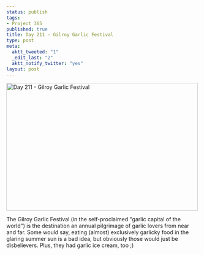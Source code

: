 ```yaml
--- 
status: publish
tags: 
- Project 365
published: true
title: Day 211 - Gilroy Garlic Festival
type: post
meta: 
  aktt_tweeted: "1"
  _edit_last: "2"
  aktt_notify_twitter: "yes"
layout: post
---
```

<a href="http://www.flickr.com/photos/freeed/5992542022/" title="Day 211 - Gilroy Garlic Festival by Fred​, on Flickr"><img src="http://farm7.static.flickr.com/6146/5992542022_45b348d0b0.jpg" width="500" height="333" alt="Day 211 - Gilroy Garlic Festival"/></a>

The Gilroy Garlic Festival (in the self-proclaimed "garlic capital of the world") is the destination an annual pilgrimage of garlic lovers from near and far. Some would say, eating (almost) exclusively garlicky food in the glaring summer sun is a bad idea, but obviously those would just be disbelievers. Plus, they had garlic ice cream, too ;)
